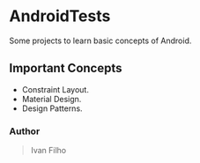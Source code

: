 # AndroidTests
Some projects to learn basic concepts of Android.

## Important Concepts
* Constraint Layout.
* Material Design.
* Design Patterns.

### Author
> Ivan Filho
